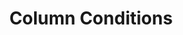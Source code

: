 ---
linktitle: Column Conditions
title: Column Conditions
description: Basic conditionals like between, contains, is, startswith
weight: 9.0
---